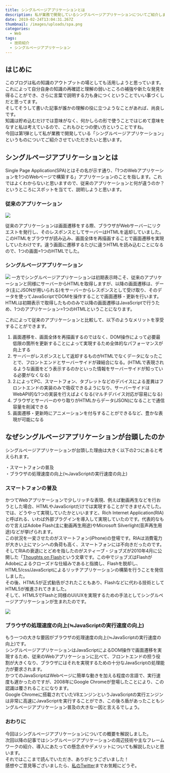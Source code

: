 ```yaml
---
title: シングルページアプリケーションとは
description: 私が業務で開発しているシングルページアプリケーションについてご紹介します
date: 2019-02-24T13:04:31.267Z
thumbnail: /images/uploads/spa.png
categories:
  - Web
tags:
  - 技術紹介
  - シングルページアプリケーション
---
```

## はじめに
このブログは私の知識のアウトプットの場としても活用しようと思っています。<br>
これによって自分自身の知識の再確認と理解の弱いところの補強や新たな発見を得ることができ、さらに言葉で説明する力も身につくということでいい事づくしだと思ってます。<br>
そしてそうして書いた記事が誰かの理解の役に立つようなことがあれば、尚良しです。<br>
知識は貯め込むだけでは意味がなく、何かしらの形で使うことではじめて意味をなすと私は考えているので、これもひとつの使い方ということですね。<br>
今回は第1弾として私が業務で開発している「シングルページアプリケーション」というものについてご紹介させていただきたいと思います。<br>

## シングルページアプリケーションとは
Single Page Application(SPA)とはその名が示す通り、「1つのWebアプリケーションを1つのWebページで構築する」アプリケーションのことを指します。これではよくわからないと思いますので、従来のアプリケーションと何が違うのか？というところにスポットを当てて、説明しようと思います。

### 従来のアプリケーション
<img src="/images/uploads/prev_app.png" />

従来のアプリケーションは画面遷移をする際、ブラウザがWebサーバーにリクエストを発行し、そのレスポンスとしてサーバーはHTMLを返却していました。このHTMLをブラウザが読み込み、画面全体を再描画することで画面遷移を実現していたわけです。違う画面に遷移するたびに違うHTMLを読み込むことになるので、1つの画面=1つのHTMLでした。

### シングルページアプリケーション
<img src="/images/uploads/SPA.png" />
一方でシングルページアプリケーションは初期表示時こそ、従来のアプリケーションと同様にサーバーからHTMLを取得しますが、以降の画面遷移は、データ(主にJSONが用いられる)をサーバーからレスポンスとして受け取り、そのデータを使ってJavaScriptでDOMを操作することで画面遷移・更新を行います。HTMLは初期表示で取得したもののみで以降の画面遷移はJavaScriptで行うため、1つのアプリケーション=1つのHTMLということになります。

これによって従来のアプリケーションと比較して、以下のようなメリットを享受することができます。<br>
1. 画面遷移を、画面全体を再描画するのではなく、DOM操作によって必要最低限の箇所を更新することによって実現するため全体的なパフォーマンスが向上する<br>
2. サーバーがレスポンスとして返却するものがHTMLでなくデータになったことで、フロントエンドとサーバーサイドが疎結合になる。(HTMLで表現されるような画面をどう表示するのかといった情報をサーバーサイドが知っている必要がなくなる)
3. 2.によってPC、スマートフォン、タブレットなどのデバイスによる差異はフロントエンドの実装のみで吸収できるようになり、サーバーサイドはWebAPI的な1つの実装を行えばよくなる(マルチデバイス対応が容易になる)<br>
4. ブラウザとサーバーのやり取りがHTMLからデータ(JSON)になることで通信容量を削減できる<br>
5. 画面遷移・更新時にアニメーションを付与することができるなど、豊かな表現が可能になる<br>

## なぜシングルページアプリケーションが台頭したのか

シングルページアプリケーションが台頭した理由は大きく以下の2つにあると考えられます。<br>

・スマートフォンの普及<br>
・ブラウザの処理速度の向上(≒JavaScriptの実行速度の向上)<br>

### スマートフォンの普及

かつてWebアプリケーションで少しリッチな表現、例えば動画再生などを行おうとした場合、HTMLやJavaScriptだけでは実現することができませんでした。では、どうやって実現していたかといいますと、Rich Internet Application(RIA)と呼ばれる、いわば外部プラグインを導入して実現していたのです。代表的なもので言えばAdobe Flash(主に動画再生用途)やMicrosoft Silverlight(音声再生用途)などが挙げられます。<br>
この状況を一変させたのがスマートフォン(iPhone)の登場です。RIAは消費電力が大きい上にマシンへの負荷も高く、スマートフォンには不向きだったのです。そしてRIAの衰退にとどめを指したのがスティーブ・ジョブズが2010年4月に公開した「<a href="https://www.apple.com/hotnews/thoughts-on-flash/">Thoughts on Flash</a>という文章です。この中でジョブズはFlashがAdobeによるクローズドな仕組みであると指摘し、Flashを脱却し、HTML5/css/JavaScriptによるリッチアプリケーションの構築を行うことを発信しました。<br>
その後、HTML5が正式勧告がされたこともあり、Flashなどに代わる技術としてHTML5が推進されてきました。<br>
そして、HTML5でFlashと同様のUI/UXを実現するための手法としてシングルページアプリケーションが生まれたのです。

<img src="/images/uploads/541334636_42c1c58fc2_z.jpg" />

### ブラウザの処理速度の向上(≒JavaScriptの実行速度の向上)
もう一つの大きな要因がブラウザの処理速度の向上(≒JavaScriptの実行速度の向上)です。<br>
シングルページアプリケーションはJavaScriptによるDOM操作で画面遷移を実現するため、従来のWebアプリケーションに比べて、フロントエンドの担う役割が大きくなり、ブラウザにはそれを実現するための十分なJavaScriptの処理能力が要求されます。<br>
かつてのJavaScriptはWebページに簡単な動きを加える程度の言語で、実行速度も遅かったのですが、2008年にGoogle Chromeが登場したことにより、この認識は覆されることになります。<br>
Google Chromeに搭載されていたV8エンジンというJavaScriptの実行エンジンは非常に高速にJavaScriptを実行することができ、この後ろ盾があったこともシングルページアプリケーション普及の大きな一因と言えるでしょう。

### おわりに
今回はシングルページアプリケーションについての概要を解説しました。<br>
次回以降の記事ではシングルページアプリケーションの周辺技術や主なフレームワークの紹介、導入にあたっての懸念点やデメリットについても解説したいと思います。<br>
それではここまで読んでいただき、ありがとうございました！<br>
感想やご意見等ございましたら、<a href="https://twitter.com/RinGoku98">私のTwitter</a>までお気軽にどうぞ。

